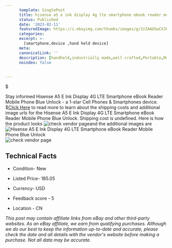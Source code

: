 ```yaml
---
      template: SinglePost
      title: hisense a5 e ink display 4g lte smartphone ebook reader mobile phone blue unlock
      status: Published
      date: '2023-02-11'
      featuredImage: https://i.ebayimg.com/thumbs/images/g/2zIAAOSwCXJhufb8/s-l225.jpg
      categories: 
      excerpt: >-
        [smartphone,device ,hand held device]
      meta:
      canonicalLink: ''
      description: [handheld,industrially made,well crafted,Portable,Mobile,Compact,Convenient,Lightweight,Maneuverable,Man-portable,Miniature,Carriable,Hand-held,Light,Holdable,Transportable,Mobile device,Pocket-sized,On-the-go,Wireless,Cordless,Compact size,Convenient size, smartphone,device ,hand held device]
      noindex: false
      
        
---
```

$

Stay informed Hisense A5 E Ink Display 4G LTE Smartphone eBook Reader Mobile Phone Blue Unlock - a 1-star Cell Phones & Smartphones device.
$[Click Here](https://www.ebay.com/itm/313907730907?hash=item49165bd9db%3Ag%3A2zIAAOSwCXJhufb8&mkevt=1&mkcid=1&mkrid=711-53200-19255-0&campid=%253CePNCampaignId%253E&customid=%253CreferenceId%253E&toolid=10049) to read more to learn about the shipping costs and additional image urls for the Hisense A5 E Ink Display 4G LTE Smartphone eBook Reader Mobile Phone Blue Unlock. Shipping cost is undefined. Here is how the product looks ![check vendor page](https://i.ebayimg.com/thumbs/images/g/2zIAAOSwCXJhufb8/s-l225.jpg)and the additional images are![Hisense A5 E Ink Display 4G LTE Smartphone eBook Reader Mobile Phone Blue Unlock](https://i.ebayimg.com/images/g/2zIAAOSwCXJhufb8/s-l960.jpg)![check vendor page](https://origin-galleryplus.ebayimg.com/ws/web/313907730907_2_0_1/225x225.jpg,https://origin-galleryplus.ebayimg.com/ws/web/313907730907_3_0_1/225x225.jpg,https://origin-galleryplus.ebayimg.com/ws/web/313907730907_4_0_1/225x225.jpg,https://origin-galleryplus.ebayimg.com/ws/web/313907730907_5_0_1/225x225.jpg,https://origin-galleryplus.ebayimg.com/ws/web/313907730907_6_0_1/225x225.jpg,https://origin-galleryplus.ebayimg.com/ws/web/313907730907_7_0_1/225x225.jpg,https://origin-galleryplus.ebayimg.com/ws/web/313907730907_8_0_1/225x225.jpg,https://origin-galleryplus.ebayimg.com/ws/web/313907730907_9_0_1/225x225.jpg,https://origin-galleryplus.ebayimg.com/ws/web/313907730907_10_0_1/225x225.jpg,https://origin-galleryplus.ebayimg.com/ws/web/313907730907_11_0_1/225x225.jpg,https://origin-galleryplus.ebayimg.com/ws/web/313907730907_12_0_1/225x225.jpg)



 ## Technical Facts 



     
      

 - Condition- New 


      

 - Listed Price- 185.05 


      

 - Currency- USD 


      

 - Feedback score - 5 


      

 - Location - CN 


      
      

 *_This post may contain affiliate links from eBay and other third-party websites. As an eBay affiliate, we earn from qualifying purchases. Although we do our best to keep the information up-to-date and accurate, please check the date and all details with the vendor's website before making a purchase. Not all data may be accurate._*






